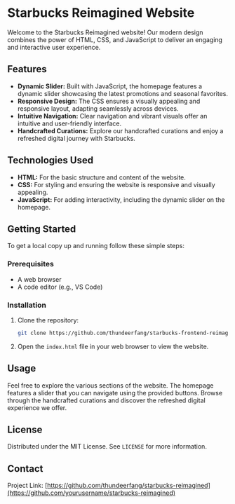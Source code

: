 # Starbucks Reimagined Website

Welcome to the Starbucks Reimagined website! Our modern design combines the power of HTML, CSS, and JavaScript to deliver an engaging and interactive user experience. 

## Features

- **Dynamic Slider:** Built with JavaScript, the homepage features a dynamic slider showcasing the latest promotions and seasonal favorites.
- **Responsive Design:** The CSS ensures a visually appealing and responsive layout, adapting seamlessly across devices.
- **Intuitive Navigation:** Clear navigation and vibrant visuals offer an intuitive and user-friendly interface.
- **Handcrafted Curations:** Explore our handcrafted curations and enjoy a refreshed digital journey with Starbucks.

## Technologies Used

- **HTML:** For the basic structure and content of the website.
- **CSS:** For styling and ensuring the website is responsive and visually appealing.
- **JavaScript:** For adding interactivity, including the dynamic slider on the homepage.

## Getting Started

To get a local copy up and running follow these simple steps:

### Prerequisites

- A web browser
- A code editor (e.g., VS Code)

### Installation

1. Clone the repository:
    ```sh
    git clone https://github.com/thundeerfang/starbucks-frontend-reimagine.git
    ```
2. Open the `index.html` file in your web browser to view the website.

## Usage

Feel free to explore the various sections of the website. The homepage features a slider that you can navigate using the provided buttons. Browse through the handcrafted curations and discover the refreshed digital experience we offer.

## License

Distributed under the MIT License. See `LICENSE` for more information.

## Contact

Project Link: [https://github.com/thundeerfang/starbucks-reimagined](https://github.com/yourusername/starbucks-reimagined)
